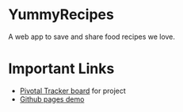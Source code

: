 # YummyRecipes
A web app to save and share food recipes we love.

# Important Links
- [Pivotal Tracker board](https://www.pivotaltracker.com/n/projects/2113582) for project
- [Github pages demo](https://tinitto.github.io/YummyRecipes/)
